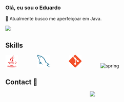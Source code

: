 ### Olá, eu sou o Eduardo
🌱 Atualmente busco me aperfeiçoar em Java.

 <div>
  <img height="180em" src="https://github-readme-stats.vercel.app/api/top-langs/?username=theVytch&layout=compact&langs_count=7&theme=dracula"/>
</div>

## Skills
<p align="left">
    <img height="40" src="https://raw.githubusercontent.com/devicons/devicon/master/icons/java/java-plain.svg">
    &nbsp;&nbsp;&nbsp;&nbsp;&nbsp;&nbsp;&nbsp;&nbsp;&nbsp;&nbsp;&nbsp;&nbsp;&nbsp;
    <img height="40" src="https://raw.githubusercontent.com/devicons/devicon/master/icons/mysql/mysql-original.svg">
     &nbsp;&nbsp;&nbsp;&nbsp;&nbsp;&nbsp;&nbsp;&nbsp;&nbsp;&nbsp;&nbsp;&nbsp;&nbsp;
    <img height="40" src="https://raw.githubusercontent.com/devicons/devicon/master/icons/git/git-original.svg">
    &nbsp;&nbsp;&nbsp;&nbsp;&nbsp;&nbsp;&nbsp;&nbsp;&nbsp;&nbsp;&nbsp;&nbsp;&nbsp;
    <img height="40" src="https://www.vectorlogo.zone/logos/springio/springio-icon.svg" alt="spring" >
</p>

## Contact :iphone:

<p align="center">
    &nbsp;&nbsp;&nbsp;&nbsp;&nbsp;&nbsp;&nbsp;&nbsp;&nbsp;
    <a href="https://br.linkedin.com/in/eduardo-melentovytch-846431199">
        <img src="https://img.shields.io/badge/linkedin-%230077B5.svg?&style=for-the-badge&logo=linkedin&logoColor=white&link=mailto:https://br.linkedin.com/in/eduardo-melentovytch-846431199">
    </a>
</p>
<!--
**theVytch/theVytch** is a ✨ _special_ ✨ repository because its `README.md` (this file) appears on your GitHub profile.

Here are some ideas to get you started:

- 🔭 I’m currently working on ...
- 🌱 Estudando Java
- 👯 I’m looking to collaborate on ...
- 🤔 I’m looking for help with ...
- 💬 Ask me about ...
- 📫 How to reach me: ...
- 😄 Pronouns: ...
- ⚡ Fun fact: ...
-->
